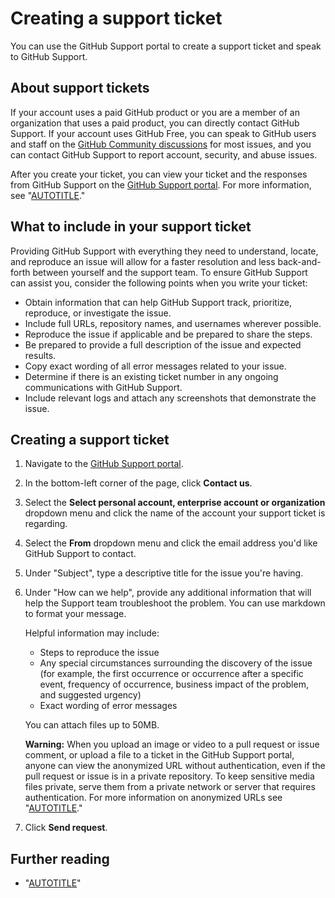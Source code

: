# Creating a support ticket

You can use the GitHub Support portal to create a support ticket and speak to GitHub Support.

## About support tickets

If your account uses a paid GitHub product or you are a member of an organization that uses a paid product, you can directly contact GitHub Support. If your account uses GitHub Free, you can speak to GitHub users and staff on the [GitHub Community discussions](https://github.com/orgs/community/discussions) for most issues, and you can contact GitHub Support to report account, security, and abuse issues.

After you create your ticket, you can view your ticket and the responses from GitHub Support on the [GitHub Support portal](https://support.github.com/). For more information, see "[AUTOTITLE](/support/contacting-github-support/viewing-and-updating-support-tickets)."

## What to include in your support ticket

Providing GitHub Support with everything they need to understand, locate, and reproduce an issue will allow for a faster resolution and less back-and-forth between yourself and the support team. To ensure GitHub Support can assist you, consider the following points when you write your ticket:

- Obtain information that can help GitHub Support track, prioritize, reproduce, or investigate the issue.
- Include full URLs, repository names, and usernames wherever possible.
- Reproduce the issue if applicable and be prepared to share the steps.
- Be prepared to provide a full description of the issue and expected results.
- Copy exact wording of all error messages related to your issue.
- Determine if there is an existing ticket number in any ongoing communications with GitHub Support.
- Include relevant logs and attach any screenshots that demonstrate the issue.

## Creating a support ticket

1. Navigate to the [GitHub Support portal](https://support.github.com/).
1. In the bottom-left corner of the page, click **Contact us**.
1. Select the **Select personal account, enterprise account or organization** dropdown menu and click the name of the account your support ticket is regarding.

1. Select the **From** dropdown menu and click the email address you'd like GitHub Support to contact.
1. Under "Subject", type a descriptive title for the issue you're having.
1. Under "How can we help", provide any additional information that will help the Support team troubleshoot the problem. You can use markdown to format your message.

   Helpful information may include:
    - Steps to reproduce the issue
    - Any special circumstances surrounding the discovery of the issue (for example, the first occurrence or occurrence after a specific event, frequency of occurrence, business impact of the problem, and suggested urgency)
    - Exact wording of error messages

   You can attach files up to 50MB.

      <div class="ghd-spotlight ghd-spotlight-warning border rounded-1 my-3 p-3 f5 color-border-danger-emphasis color-bg-danger">

      **Warning:** When you upload an image or video to a pull request or issue comment, or upload a file to a ticket in the GitHub Support portal, anyone can view the anonymized URL without authentication, even if the pull request or issue is in a private repository. To keep sensitive media files private, serve them from a private network or server that requires authentication. For more information on anonymized URLs see "[AUTOTITLE](/authentication/keeping-your-account-and-data-secure/about-anonymized-urls)."

      </div>
1. Click **Send request**.

## Further reading

- "[AUTOTITLE](/support/learning-about-github-support/about-github-support)"
